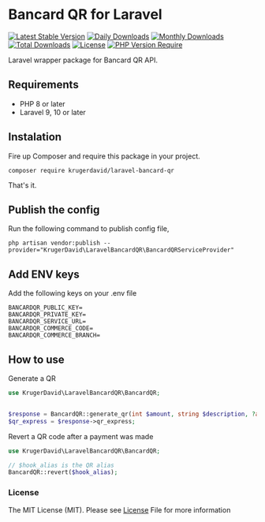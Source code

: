 # Bancard QR for Laravel
[![Latest Stable Version](http://poser.pugx.org/krugerdavid/laravel-bancard-qr/v)](https://packagist.org/packages/krugerdavid/laravel-bancard-qr)
[![Daily Downloads](http://poser.pugx.org/krugerdavid/laravel-bancard-qr/d/daily)](https://packagist.org/packages/krugerdavid/laravel-bancard-qr)
[![Monthly Downloads](http://poser.pugx.org/krugerdavid/laravel-bancard-qr/d/monthly)](https://packagist.org/packages/krugerdavid/laravel-bancard-qr)
[![Total Downloads](http://poser.pugx.org/krugerdavid/laravel-bancard-qr/downloads)](https://packagist.org/packages/krugerdavid/laravel-bancard-qr)
[![License](http://poser.pugx.org/krugerdavid/laravel-bancard-qr/license)](https://packagist.org/packages/krugerdavid/laravel-bancard-qr)
[![PHP Version Require](http://poser.pugx.org/krugerdavid/laravel-bancard-qr/require/php)](https://packagist.org/packages/krugerdavid/laravel-bancard-qr)

Laravel wrapper package for Bancard QR API.

## Requirements

* PHP 8 or later
* Laravel 9, 10 or later

## Instalation

Fire up Composer and require this package in your project.

    composer require krugerdavid/laravel-bancard-qr

That's it.

## Publish the config

Run the following command to publish config file,

```shell
php artisan vendor:publish --provider="KrugerDavid\LaravelBancardQR\BancardQRServiceProvider"
```

## Add ENV keys

Add the following keys on your .env file

    BANCARDQR_PUBLIC_KEY=
    BANCARDQR_PRIVATE_KEY=
    BANCARDQR_SERVICE_URL=
    BANCARDQR_COMMERCE_CODE=
    BANCARDQR_COMMERCE_BRANCH=

## How to use

Generate a QR

```php
use KrugerDavid\LaravelBancardQR\BancardQR;


$response = BancardQR::generate_qr(int $amount, string $description, ?array $promotions);
$qr_express = $response->qr_express;

```

Revert a QR code after a payment was made

```php
use KrugerDavid\LaravelBancardQR\BancardQR;

// $hook_alias is the QR alias
BancardQR::revert($hook_alias);

```

### License
The MIT License (MIT). Please see [License](LICENSE.md) File for more information  
